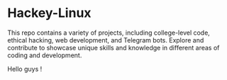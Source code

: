 # Hackey-Linux
This repo contains a variety of projects, including college-level code, ethical hacking, web development, and Telegram bots. Explore and contribute to showcase unique skills and knowledge in different areas of coding and development.

Hello guys !